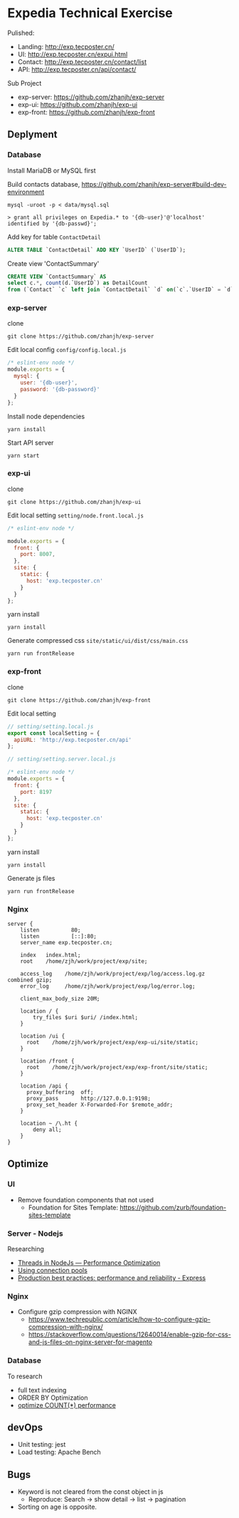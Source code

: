 # Expedia Technical Exercise

Pulished:

* Landing: <http://exp.tecposter.cn/>
* UI: <http://exp.tecposter.cn/expui.html>
* Contact: <http://exp.tecposter.cn/contact/list>
* API: <http://exp.tecposter.cn/api/contact/>

Sub Project

* exp-server: <https://github.com/zhanjh/exp-server>
* exp-ui: <https://github.com/zhanjh/exp-ui>
* exp-front: <https://github.com/zhanjh/exp-front>

## Deplyment

### Database

Install MariaDB or MySQL first

Build contacts database, <https://github.com/zhanjh/exp-server#build-dev-environment>

```
mysql -uroot -p < data/mysql.sql

> grant all privileges on Expedia.* to '{db-user}'@'localhost' identified by '{db-passwd}';
```


Add key for table `ContactDetail`

```sql
ALTER TABLE `ContactDetail` ADD KEY `UserID` (`UserID`);
```

Create view 'ContactSummary'

```sql
CREATE VIEW `ContactSummary` AS
select c.*, count(d.`UserID`) as DetailCount
from (`Contact` `c` left join `ContactDetail` `d` on(`c`.`UserID` = `d`.`UserID`)) group by `d`.`UserID`
```

### exp-server

clone 

```
git clone https://github.com/zhanjh/exp-server
```

Edit local config `config/config.local.js`

```js
/* eslint-env node */
module.exports = {
  mysql: {
    user: '{db-user}',
    password: '{db-password}'
  }
};
```

Install node dependencies

```
yarn install
```

Start API server

```
yarn start
```

### exp-ui

clone

```
git clone https://github.com/zhanjh/exp-ui
```

Edit local setting `setting/node.front.local.js`

```js
/* eslint-env node */

module.exports = {
  front: {
    port: 8007,
  },
  site: {
    static: {
      host: 'exp.tecposter.cn'
    }
  }
};
```

yarn install

```
yarn install
```

Generate compressed css `site/static/ui/dist/css/main.css`

```
yarn run frontRelease
```

### exp-front

clone

```
git clone https://github.com/zhanjh/exp-front
```

Edit local setting

```js
// setting/setting.local.js
export const localSetting = {
  apiURL: 'http://exp.tecposter.cn/api'
};

// setting/setting.server.local.js

/* eslint-env node */
module.exports = {
  front: {
    port: 8197
  },
  site: {
    static: {
      host: 'exp.tecposter.cn'
    }
  }
};
```

yarn install

```
yarn install
```

Generate js files

```
yarn run frontRelease
```

### Nginx

```
server {
    listen          80;
    listen          [::]:80;
    server_name exp.tecposter.cn;

    index   index.html;
    root    /home/zjh/work/project/exp/site;

    access_log    /home/zjh/work/project/exp/log/access.log.gz combined gzip;
    error_log     /home/zjh/work/project/exp/log/error.log;

    client_max_body_size 20M;

    location / {
        try_files $uri $uri/ /index.html;
    }

    location /ui {
      root    /home/zjh/work/project/exp/exp-ui/site/static;
    }

    location /front {
      root    /home/zjh/work/project/exp/exp-front/site/static;
    }

    location /api {
      proxy_buffering  off;
      proxy_pass       http://127.0.0.1:9198;
      proxy_set_header X-Forwarded-For $remote_addr;
    }

    location ~ /\.ht {
        deny all;
    }
}
```

## Optimize

### UI

* Remove foundation components that not used
	* Foundation for Sites Template: <https://github.com/zurb/foundation-sites-template>

### Server - Nodejs

Researching

* [Threads in NodeJs — Performance Optimization](https://medium.com/tech-tajawal/threading-in-nodejs-5d966a3b9858)
* [Using connection pools](https://www.npmjs.com/package/mysql2#using-connection-pools)
* [Production best practices: performance and reliability - Express](https://expressjs.com/en/advanced/best-practice-performance.html)

### Nginx

* Configure gzip compression with NGINX
	* <https://www.techrepublic.com/article/how-to-configure-gzip-compression-with-nginx/>
	* <https://stackoverflow.com/questions/12640014/enable-gzip-for-css-and-js-files-on-nginx-server-for-magento>

### Database

To research

* full text indexing
* ORDER BY Optimization
* [optimize COUNT(*) performance](https://stackoverflow.com/questions/19267507/how-to-optimize-count-performance-on-innodb-by-using-index)

## devOps

* Unit testing: jest
* Load testing: Apache Bench

## Bugs

* Keyword is not cleared from the const object in js
	* Reproduce: Search -> show detail -> list -> pagination
* Sorting on age is opposite.
